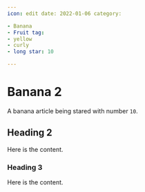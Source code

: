 ```yaml
---
icon: edit date: 2022-01-06 category:

- Banana
- Fruit tag:
- yellow
- curly
- long star: 10

---
```


# Banana 2

A banana article being stared with number `10`.

<!-- more -->

## Heading 2

Here is the content.

### Heading 3

Here is the content.
